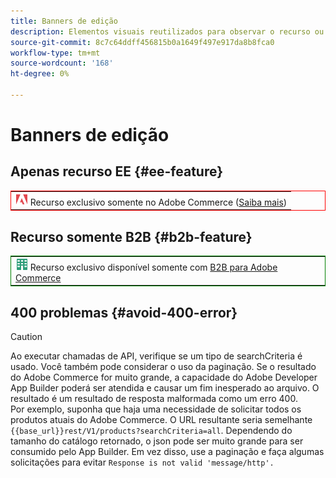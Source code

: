 ```yaml
---
title: Banners de edição
description: Elementos visuais reutilizados para observar o recurso ou as páginas que se aplicam a uma edição específica
source-git-commit: 8c7c64ddff456815b0a1649f497e917da8b8fca0
workflow-type: tm+mt
source-wordcount: '168'
ht-degree: 0%

---
```


# Banners de edição

## Apenas recurso EE {#ee-feature}

<table style="border:1px solid red">
<tr><td><img alt="Recurso do Adobe Commerce" src="../assets/adobe-logo.svg" width="20" height="20" /> Recurso exclusivo somente no Adobe Commerce (<a href="https://experienceleague.adobe.com/docs/commerce-admin/user-guides/home.html#product-editions">Saiba mais</a>)</td></tr>
</table>

## Recurso somente B2B {#b2b-feature}

<table style="border:1px solid green">
<tr><td><img alt="Recurso do Adobe Commerce" src="../assets/b2b.svg" width="20" height="20" /> Recurso exclusivo disponível somente com <a href="https://experienceleague.adobe.com/docs/commerce-admin/user-guides/home.html#product-editions">B2B para Adobe Commerce</a></td></tr>
</table>

## 400 problemas {#avoid-400-error}

>[!CAUTION]
>
>Ao executar chamadas de API, verifique se um tipo de searchCriteria é usado. Você também pode considerar o uso da paginação. Se o resultado do Adobe Commerce for muito grande, a capacidade do Adobe Developer App Builder poderá ser atendida e causar um fim inesperado ao arquivo. O resultado é um resultado de resposta malformada como um erro 400.\
> Por exemplo, suponha que haja uma necessidade de solicitar todos os produtos atuais do Adobe Commerce. O URL resultante seria semelhante `{{base_url}}rest/V1/products?searchCriteria=all`. Dependendo do tamanho do catálogo retornado, o json pode ser muito grande para ser consumido pelo App Builder. Em vez disso, use a paginação e faça algumas solicitações para evitar `Response is not valid 'message/http'.`
